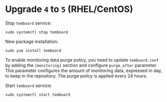 # Upgrade `4` to `5` (RHEL/CentOS)

Stop `temboard` service:
```shell
sudo systemctl stop temboard
```

New package installation:
```shell
sudo yum install temboard
```

To enable monitoring data purge policy, you need to update `temboard.conf` by
adding the `[monitoring]` section and configure `purge_after` parameter. This
parameter configures the amount of monitoring data, expressed in day, to keep
in the repository. The purge policy is applied every 24 hours.

Start `temboard` service:
```shell
sudo systemctl start temboard
```
